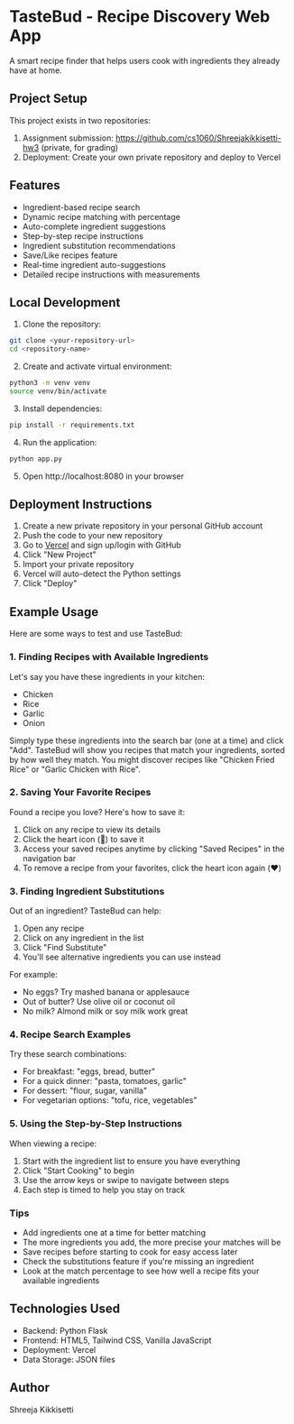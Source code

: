 # TasteBud - Recipe Discovery Web App

A smart recipe finder that helps users cook with ingredients they already have at home.

## Project Setup
This project exists in two repositories:
1. Assignment submission: https://github.com/cs1060/Shreejakikkisetti-hw3 (private, for grading)
2. Deployment: Create your own private repository and deploy to Vercel

## Features
- Ingredient-based recipe search
- Dynamic recipe matching with percentage
- Auto-complete ingredient suggestions
- Step-by-step recipe instructions
- Ingredient substitution recommendations
- Save/Like recipes feature
- Real-time ingredient auto-suggestions
- Detailed recipe instructions with measurements

## Local Development
1. Clone the repository:
```bash
git clone <your-repository-url>
cd <repository-name>
```

2. Create and activate virtual environment:
```bash
python3 -m venv venv
source venv/bin/activate
```

3. Install dependencies:
```bash
pip install -r requirements.txt
```

4. Run the application:
```bash
python app.py
```

5. Open http://localhost:8080 in your browser

## Deployment Instructions
1. Create a new private repository in your personal GitHub account
2. Push the code to your new repository
3. Go to [Vercel](https://vercel.com) and sign up/login with GitHub
4. Click "New Project"
5. Import your private repository
6. Vercel will auto-detect the Python settings
7. Click "Deploy"

## Example Usage

Here are some ways to test and use TasteBud:

### 1. Finding Recipes with Available Ingredients
Let's say you have these ingredients in your kitchen:
- Chicken
- Rice
- Garlic
- Onion

Simply type these ingredients into the search bar (one at a time) and click "Add". TasteBud will show you recipes that match your ingredients, sorted by how well they match. You might discover recipes like "Chicken Fried Rice" or "Garlic Chicken with Rice".

### 2. Saving Your Favorite Recipes
Found a recipe you love? Here's how to save it:
1. Click on any recipe to view its details
2. Click the heart icon (🤍) to save it
3. Access your saved recipes anytime by clicking "Saved Recipes" in the navigation bar
4. To remove a recipe from your favorites, click the heart icon again (❤️)

### 3. Finding Ingredient Substitutions
Out of an ingredient? TasteBud can help:
1. Open any recipe
2. Click on any ingredient in the list
3. Click "Find Substitute"
4. You'll see alternative ingredients you can use instead

For example:
- No eggs? Try mashed banana or applesauce
- Out of butter? Use olive oil or coconut oil
- No milk? Almond milk or soy milk work great

### 4. Recipe Search Examples
Try these search combinations:
- For breakfast: "eggs, bread, butter"
- For a quick dinner: "pasta, tomatoes, garlic"
- For dessert: "flour, sugar, vanilla"
- For vegetarian options: "tofu, rice, vegetables"

### 5. Using the Step-by-Step Instructions
When viewing a recipe:
1. Start with the ingredient list to ensure you have everything
2. Click "Start Cooking" to begin
3. Use the arrow keys or swipe to navigate between steps
4. Each step is timed to help you stay on track

### Tips
- Add ingredients one at a time for better matching
- The more ingredients you add, the more precise your matches will be
- Save recipes before starting to cook for easy access later
- Check the substitutions feature if you're missing an ingredient
- Look at the match percentage to see how well a recipe fits your available ingredients

## Technologies Used
- Backend: Python Flask
- Frontend: HTML5, Tailwind CSS, Vanilla JavaScript
- Deployment: Vercel
- Data Storage: JSON files

## Author
Shreeja Kikkisetti

